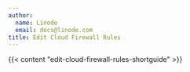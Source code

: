 ```yaml
---
author:
  name: Linode
  email: docs@linode.com
title: Edit Cloud Firewall Rules
---
```


{{< content "edit-cloud-firewall-rules-shortguide" >}}